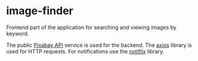 # image-finder

Frontend part of the application for searching and viewing images by keyword.

The public [Pixabay API](https://pixabay.com/api/docs/) service is used for the backend. 
The [axios](https://axios-http.com/) library is used for HTTP requests. 
For notifications use the [notiflix](https://notiflix.github.io/) library.
